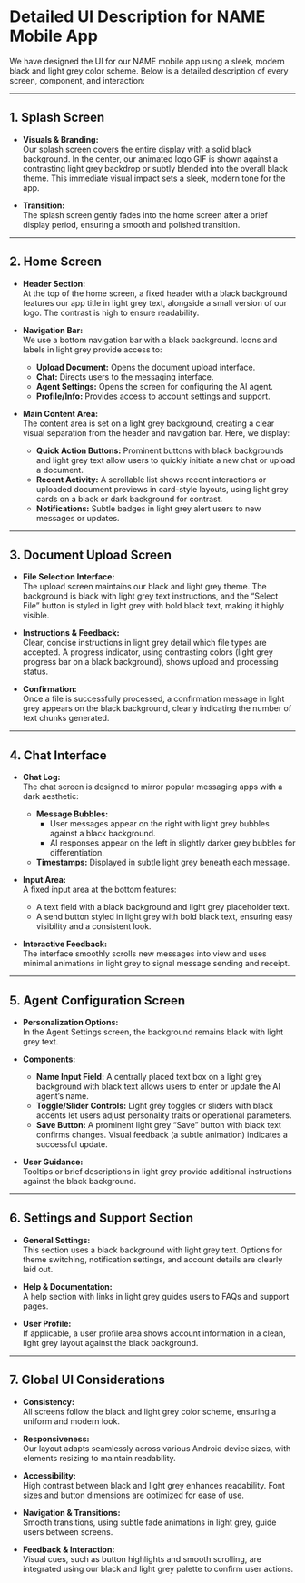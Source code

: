 # Detailed UI Description for NAME Mobile App

We have designed the UI for our NAME mobile app using a sleek, modern black and light grey color scheme. Below is a detailed description of every screen, component, and interaction:

---

## 1. Splash Screen

- **Visuals & Branding:**  
  Our splash screen covers the entire display with a solid black background. In the center, our animated logo GIF is shown against a contrasting light grey backdrop or subtly blended into the overall black theme. This immediate visual impact sets a sleek, modern tone for the app.

- **Transition:**  
  The splash screen gently fades into the home screen after a brief display period, ensuring a smooth and polished transition.

---

## 2. Home Screen

- **Header Section:**  
  At the top of the home screen, a fixed header with a black background features our app title in light grey text, alongside a small version of our logo. The contrast is high to ensure readability.

- **Navigation Bar:**  
  We use a bottom navigation bar with a black background. Icons and labels in light grey provide access to:
  - **Upload Document:** Opens the document upload interface.
  - **Chat:** Directs users to the messaging interface.
  - **Agent Settings:** Opens the screen for configuring the AI agent.
  - **Profile/Info:** Provides access to account settings and support.
  
- **Main Content Area:**  
  The content area is set on a light grey background, creating a clear visual separation from the header and navigation bar. Here, we display:
  - **Quick Action Buttons:** Prominent buttons with black backgrounds and light grey text allow users to quickly initiate a new chat or upload a document.
  - **Recent Activity:** A scrollable list shows recent interactions or uploaded document previews in card-style layouts, using light grey cards on a black or dark background for contrast.
  - **Notifications:** Subtle badges in light grey alert users to new messages or updates.

---

## 3. Document Upload Screen

- **File Selection Interface:**  
  The upload screen maintains our black and light grey theme. The background is black with light grey text instructions, and the “Select File” button is styled in light grey with bold black text, making it highly visible.

- **Instructions & Feedback:**  
  Clear, concise instructions in light grey detail which file types are accepted. A progress indicator, using contrasting colors (light grey progress bar on a black background), shows upload and processing status.

- **Confirmation:**  
  Once a file is successfully processed, a confirmation message in light grey appears on the black background, clearly indicating the number of text chunks generated.

---

## 4. Chat Interface

- **Chat Log:**  
  The chat screen is designed to mirror popular messaging apps with a dark aesthetic:
  - **Message Bubbles:** 
    - User messages appear on the right with light grey bubbles against a black background.
    - AI responses appear on the left in slightly darker grey bubbles for differentiation.
  - **Timestamps:** Displayed in subtle light grey beneath each message.
  
- **Input Area:**  
  A fixed input area at the bottom features:
  - A text field with a black background and light grey placeholder text.
  - A send button styled in light grey with bold black text, ensuring easy visibility and a consistent look.

- **Interactive Feedback:**  
  The interface smoothly scrolls new messages into view and uses minimal animations in light grey to signal message sending and receipt.

---

## 5. Agent Configuration Screen

- **Personalization Options:**  
  In the Agent Settings screen, the background remains black with light grey text.
  
- **Components:**  
  - **Name Input Field:** A centrally placed text box on a light grey background with black text allows users to enter or update the AI agent’s name.
  - **Toggle/Slider Controls:** Light grey toggles or sliders with black accents let users adjust personality traits or operational parameters.
  - **Save Button:** A prominent light grey “Save” button with black text confirms changes. Visual feedback (a subtle animation) indicates a successful update.

- **User Guidance:**  
  Tooltips or brief descriptions in light grey provide additional instructions against the black background.

---

## 6. Settings and Support Section

- **General Settings:**  
  This section uses a black background with light grey text. Options for theme switching, notification settings, and account details are clearly laid out.
  
- **Help & Documentation:**  
  A help section with links in light grey guides users to FAQs and support pages.
  
- **User Profile:**  
  If applicable, a user profile area shows account information in a clean, light grey layout against the black background.

---

## 7. Global UI Considerations

- **Consistency:**  
  All screens follow the black and light grey color scheme, ensuring a uniform and modern look.
  
- **Responsiveness:**  
  Our layout adapts seamlessly across various Android device sizes, with elements resizing to maintain readability.
  
- **Accessibility:**  
  High contrast between black and light grey enhances readability. Font sizes and button dimensions are optimized for ease of use.
  
- **Navigation & Transitions:**  
  Smooth transitions, using subtle fade animations in light grey, guide users between screens.
  
- **Feedback & Interaction:**  
  Visual cues, such as button highlights and smooth scrolling, are integrated using our black and light grey palette to confirm user actions.
